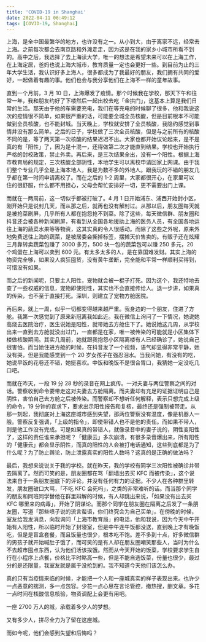 ```yaml
---
title: 'COVID-19 in Shanghai'
date: 2022-04-11 06:49:12
tags: [COVID-19, Shanghai]
---
```

上海，是全中国最繁华的地方，也许没有之一。从小到大，由于离家不远，经常去上海。之前每次都会去南京路和外滩走走，因为这是在我的家乡小城市所看不到的。高中之后，我选择了去上海读大学，唯一的想法是希望未来可以在上海工作，在上海定居，爸妈也说上海大城市，教育质量一定也会更好一些。到目前为止的三年大学生活，我认识好多上海人，很多都成为了我最好的朋友，我们拥有共同的爱好，一起做着有趣的事。他们也会与我分享他们在上海不一样的童年故事。

直到一个月前，3 月 10 日，上海爆发了疫情。那个时候我在学校，那天下午和往常一年，我和朋友约好了下楼然后一起出校去吃「金拱门」，这基本上算是我们日常的生活。那天由于他的车需要充电，我们在等充电的时候聊了很多，他和我说这次的疫情很不简单，如果很严重的话，可能要全城全员核酸，但是目前根本不可能做到全员核酸，也不能封城。当天晚上，学校就安排了全员核酸，我隐约感觉到事情并没有那么简单。之后的日子，学校做了三次全员核酸，但是与之前所有的核酸不同的是，等了两天第一次核酸的结果迟迟不出。大家也都开始议论起来，是不是真的有「阳性」了，因为是十混一，还得做第二次才能直到结果。学校也开始执行严格的封校政策，禁止外卖。再后来，是三次结果全出，没有一个阳性。根据上海市教育局的规定，三次核酸全部阴性，本地学生可以离校申请回家上网课。由于我们整个专业几乎全是上海本地人，我是为数不多的外地人。跟我玩的不错的朋友几乎都在第一时间申请离校了。而在之后的 1-2 周里，大家都很开心，在家里可以住的很舒服，什么都不用担心，父母会帮忙安排好一切，更不需要出门上课。

而就在一两周前，这一切似乎都被打破了。4 月 1 日开始浦东、浦西开始封小区，刚开始只是说封几天，而从那之后，就再也没有解封过。从那以后，朋友圈每天就是被抢菜刷屏，几乎所有人都在抱怨抢不到菜。除了这些，每天微信群、朋友圈和抖音还会被各种新闻刷屏，有看到从全国各地援助上海的医务人员，有全国各地运往上海的蔬菜水果等等物资，这其实真的令人很感动。而除了这些之外呢，原来外地免费送往上海的蔬菜，是被居委会撕掉标签，摆摊天价售卖的。有贩子还在炫耀三月靠转卖蔬菜包赚了 3000 多万，500 块一包的蔬菜包可以赚 250 多元，20 个鸡蛋在上海可以卖到 600 元。有太多太多的人，是在靠国难发财。其实上海的物资完全够，如果没人疯狂囤货，没有黄牛垄断，完全能和平常一样顺利买得到，可惜没有如果。

而之后的新闻呢，只要主人阳性，宠物就会被一棍子打死。因为这个，我还特地去查了一些权威的信息，宠物即使阳性，其实也不会直接传给人。退一步讲，如果真的传染，也不至于直接打死。深圳，则建立了宠物方舱医院。

再后来，就上一周，似乎一切都变得越来越严重。我身边的一个朋友，住进了方舱。我第一次感觉到了原来新冠离我如此近。我在微信上询问了一下情况，她说她高烧去医院治疗，医生说她是阳性，就带她去方舱住下了。她说她这几周，从学校出来一直到去方舱就没出过门，一直都是在家，唯一被传染的可能就是小区集体下楼做核酸期间。其实几周前，她就跟我抱怨小区隔离楼有人已经确诊了，她说自己很害怕。而当她住进方舱的时候，在抖音发了一个视频，语气却显得非常平静，她没有哭，但是我能感觉到一个 20 岁女孩子在强忍泪水。当我问她，有没有的吃，她说早饭的花卷还不错，她挺喜欢。中饭和晚饭不是很合胃口，我猜她一定没吃几口吧。

而就在昨天，一段 19 分 28 秒的录音在网上疯传。一对夫妻与两位警察之间的对话。警察收到命令要带走这对夫妻去方舱隔离。而夫妻却有充足的证据证明自己是阴性，害怕自己去方舱之后被传染。而警察却不想听任何解释，表示只想完成上级的命令，19 分钟的哀求下，要求出示阳性报告和复核，最终还是强制被带走。从那一刻起，我彻底对上海这座城市感到失望，那两位警察没有温度，像是机器人一般。警察反复强调，「上级的指令」，即使带错人也不是他的责任。而如果不带人，则是他工作没有完成。可是如果真的带错人，就像录音中的妻子说的，阴性变阳性了，这样的责任谁来承担呢？「健康云」多次崩溃，有很多录音爆出来，所有阳性的「健康云」都会显示阴性，而真的阳性的人会被打电话通知，这些到底都是为了什么呢？为了防止舆论，防止泄露真实的阳性人数吗？这真的是正确的做法吗？

最后，我想来说说关于我的学校。就在昨天，我的学校有同学三次阳性被确诊并带去隔离了。然而可笑的是，朋友圈都在骂「翻墙出去买 KFC 而被传染」，这个说法来自于一条朋友圈底下的评论，并没有任何有力的证据。不少人在各种群里转发，朋友圈破口大骂，「不吃 KFC 会死吗」，之类的非常难听的话。而当那个同学的朋友和同班同学替他在群里辩解的时候，有人却跳出来说，「如果没有出去买 KFC 哪里来的病毒」，开始了阴谋论。而那个同学在朋友圈在隔离之后发了一条朋友圈，写道「那些喷子说的流言蜚语，你们终究会为自己买单」。在傍晚的时候，室友给我发消息，向我询问「上海市教育局」的电话，他和我说，因为今天中午开始有人阳性，所以临时开始了封寝室，但是中午连午饭都没送，直到晚上才有晚饭吃，但是是盲盒套餐，而且饭量也很少，根本吃不饱。差不多到十点，好多微信群的男孩子就开始喊肚子饿了，而可笑的是有人却在朋友圈嘲笑那些人，当时为什么不去超市囤点东西，认为他们活该挨饿。然而从今天开始的饭菜，学校要求学生自行在小程序上点餐，价格比平时略高一些，但是不能自选饭菜，份量也很少，最过分的是还限量，我室友就是属于没抢到的。我不知道今天他们该怎么办。

真的只有当疫情来临的时候，才能把一个人和一座城真实的样子表现出来。也许少一点恶意的揣测，多一点包容。少花一点心思在言论管控，撤热搜，删文章。多花一点时间在核酸信息核验，物资调配上会更有用吧。

一座 2700 万人的城，承载着多少人的梦想。

又有多少人，拼尽全力为了留在这座城。

而如今呢，他们会感到失望和后悔吗？